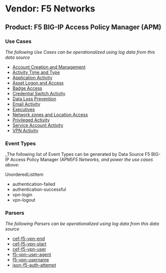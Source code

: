 Vendor: F5 Networks
===================
Product: F5 BIG-IP Access Policy Manager (APM)
----------------------------------------------

### Use Cases

_The following Use Cases can be operationalized using log data from this data source_

* [Account Creation and Management](../UseCases/usecase_account_creation_and_management.md)
* [Activity Time  and Type](../UseCases/usecase_activity_time__and_type.md)
* [Application Activity](../UseCases/usecase_application_activity.md)
* [Asset Logon and Access](../UseCases/usecase_asset_logon_and_access.md)
* [Badge Access](../UseCases/usecase_badge_access.md)
* [Credential Switch Activity](../UseCases/usecase_credential_switch_activity.md)
* [Data Loss Prevention](../UseCases/usecase_data_loss_prevention.md)
* [Email Activity](../UseCases/usecase_email_activity.md)
* [Executives](../UseCases/usecase_executives.md)
* [Network zones and Location Access](../UseCases/usecase_network_zones_and_location_access.md)
* [Privileged Activity](../UseCases/usecase_privileged_activity.md)
* [Service Account Activity](../UseCases/usecase_service_account_activity.md)
* [VPN Activity](../UseCases/usecase_vpn_activity.md)


### Event Types

_The following list of Event Types can be generated by Data Source F5 BIG-IP Access Policy Manager (APM)_F5 Networks, and power the use cases above:_

UnorderedListItem
- authentication-failed
- authentication-successful
- vpn-login
- vpn-logout


### Parsers

_The following Parsers can be operationalized using log data from this data source_

* [cef-f5-vpn-end](../Parsers/parserContent_cef-f5-vpn-end.md)
* [cef-f5-vpn-start](../Parsers/parserContent_cef-f5-vpn-start.md)
* [cef-f5-vpn-user](../Parsers/parserContent_cef-f5-vpn-user.md)
* [f5-vpn-user-agent](../Parsers/parserContent_f5-vpn-user-agent.md)
* [f5-vpn-username](../Parsers/parserContent_f5-vpn-username.md)
* [json-f5-auth-attempt](../Parsers/parserContent_json-f5-auth-attempt.md)
